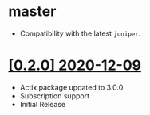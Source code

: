 # master

- Compatibility with the latest `juniper`.

# [[0.2.0] 2020-12-09](https://github.com/graphql-rust/juniper/releases/tag/juniper_actix-0.2.0)
- Actix package updated to 3.0.0
- Subscription support
- Initial Release
